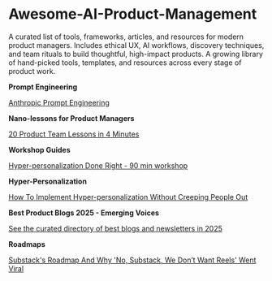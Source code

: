 # Awesome-AI-Product-Management
A curated list of tools, frameworks, articles, and resources for modern product managers. Includes ethical UX, AI workflows, discovery techniques, and team rituals to build thoughtful, high-impact products.
A growing library of hand-picked tools, templates, and resources across every stage of product work.

**Prompt Engineering**

[Anthropic Prompt Engineering](https://docs.anthropic.com/en/docs/build-with-claude/prompt-engineering/overview)

**Nano-lessons for Product Managers**

[20 Product Team Lessons in 4 Minutes](https://karozieminski.substack.com/p/20-product-team-lessons-in-4-minutes)

**Workshop Guides**

[Hyper-personalization Done Right - 90 min workshop](https://productwithattitude.gumroad.com/l/personalizationworkshop1)

**Hyper-Personalization**

[How To Implement Hyper-personalization Without Creeping People Out](https://karozieminski.substack.com/p/how-to-implement-hyper-personalization)

**Best Product Blogs 2025 - Emerging Voices**

[See the curated directory of best blogs and newsletters in 2025](https://karozieminski.substack.com/p/are-you-a-product-person-lost-on)

**Roadmaps**

[Substack's Roadmap And Why 'No, Substack, We Don’t Want Reels' Went Viral](https://karozieminski.substack.com/p/substacks-product-roadmap-why-no)


